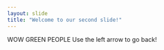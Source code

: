 ```yaml
---
layout: slide
title: "Welcome to our second slide!"
---
```

WOW GREEN PEOPLE
Use the left arrow to go back!
